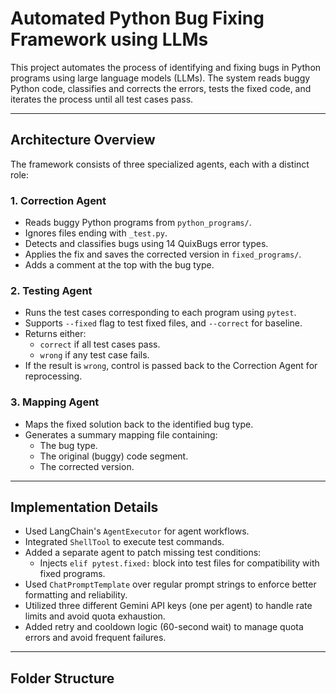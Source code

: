 # Automated Python Bug Fixing Framework using LLMs

This project automates the process of identifying and fixing bugs in Python programs using large language models (LLMs). The system reads buggy Python code, classifies and corrects the errors, tests the fixed code, and iterates the process until all test cases pass.

---

## Architecture Overview

The framework consists of three specialized agents, each with a distinct role:

### 1. Correction Agent
- Reads buggy Python programs from `python_programs/`.
- Ignores files ending with `_test.py`.
- Detects and classifies bugs using 14 QuixBugs error types.
- Applies the fix and saves the corrected version in `fixed_programs/`.
- Adds a comment at the top with the bug type.

### 2. Testing Agent
- Runs the test cases corresponding to each program using `pytest`.
- Supports `--fixed` flag to test fixed files, and `--correct` for baseline.
- Returns either:
  - `correct` if all test cases pass.
  - `wrong` if any test case fails.
- If the result is `wrong`, control is passed back to the Correction Agent for reprocessing.

### 3. Mapping Agent
- Maps the fixed solution back to the identified bug type.
- Generates a summary mapping file containing:
  - The bug type.
  - The original (buggy) code segment.
  - The corrected version.

---

## Implementation Details

- Used LangChain's `AgentExecutor` for agent workflows.
- Integrated `ShellTool` to execute test commands.
- Added a separate agent to patch missing test conditions:
  - Injects `elif pytest.fixed:` block into test files for compatibility with fixed programs.
- Used `ChatPromptTemplate` over regular prompt strings to enforce better formatting and reliability.
- Utilized three different Gemini API keys (one per agent) to handle rate limits and avoid quota exhaustion.
- Added retry and cooldown logic (60-second wait) to manage quota errors and avoid frequent failures.

---

## Folder Structure

